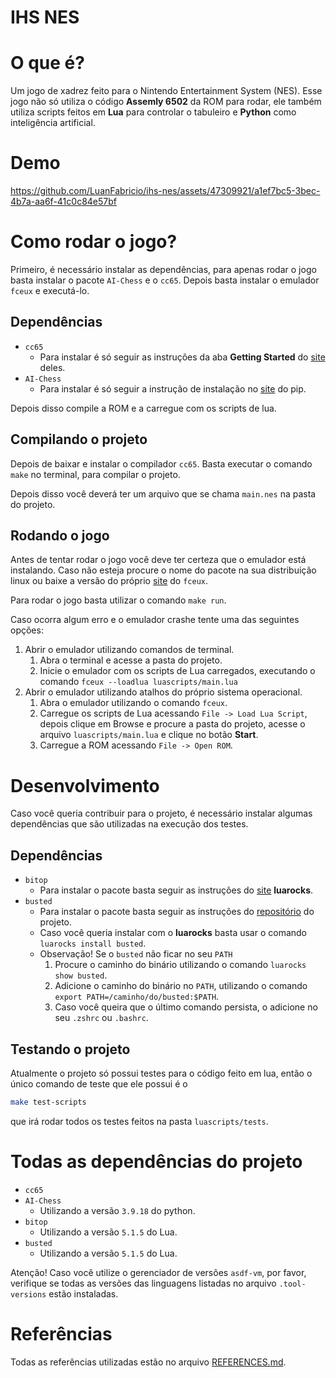 # IHS NES

# O que é?
Um jogo de xadrez feito para o Nintendo Entertainment System (NES). Esse jogo não só utiliza o código **Assemly 6502** da ROM para rodar, ele também utiliza scripts feitos em **Lua** para controlar o tabuleiro e **Python** como inteligência artificial.

# Demo
https://github.com/LuanFabricio/ihs-nes/assets/47309921/a1ef7bc5-3bec-4b7a-aa6f-41c0c84e57bf

# Como rodar o jogo?
Primeiro, é necessário instalar as dependências, para apenas rodar o jogo basta instalar o pacote `AI-Chess` e o `cc65`. Depois basta instalar o emulador `fceux` e executá-lo.

## Dependências
- `cc65`
    - Para instalar é só seguir as instruções da aba **Getting Started** do [site](https://cc65.github.io/getting-started.html) deles.
- `AI-Chess`
    - Para instalar é só seguir a instrução de instalação no [site](https://pypi.org/project/AI-Chess/) do pip.

Depois disso compile a ROM e a carregue com os scripts de lua.

## Compilando o projeto
Depois de baixar e instalar o compilador `cc65`. Basta executar o comando `make` no terminal, para compilar o projeto.

Depois disso você deverá ter um arquivo que se chama `main.nes` na pasta do projeto.

## Rodando o jogo
Antes de tentar rodar o jogo você deve ter certeza que o emulador está instalando. Caso não esteja procure o nome do pacote na sua distribuição linux ou baixe a versão do próprio [site](https://fceux.com/web/download.html) do `fceux`.

Para rodar o jogo basta utilizar o comando `make run`.

Caso ocorra algum erro e o emulador crashe tente uma das seguintes opções:
1. Abrir o emulador utilizando comandos de terminal.
    1. Abra o terminal e acesse a pasta do projeto.
    2. Inicie o emulador com os scripts de Lua carregados, executando o comando `fceux --loadlua luascripts/main.lua`
2. Abrir o emulador utilizando atalhos do próprio sistema operacional.
    1. Abra o emulador utilizando o comando `fceux`.
    2. Carregue os scripts de Lua acessando `File -> Load Lua Script`, depois clique em Browse e procure a pasta do projeto, acesse o arquivo `luascripts/main.lua` e clique no botão **Start**.
    3. Carregue a ROM acessando `File -> Open ROM`.

# Desenvolvimento
Caso você queria contribuir para o projeto, é necessário instalar algumas dependências que são utilizadas na execução dos testes.

## Dependências
- `bitop`
    - Para instalar o pacote basta seguir as instruções do [site](https://luarocks.org/modules/luarocks/luabitop) **luarocks**.
- `busted`
    - Para instalar o pacote basta seguir as instruções do [repositório](https://github.com/lunarmodules/busted) do projeto.
    - Caso você queria instalar com o **luarocks** basta usar o comando `luarocks install busted`.
    - Observação! Se o `busted` não ficar no seu `PATH`
        1. Procure o caminho do binário utilizando o comando `luarocks show busted`.
        2. Adicione o caminho do binário no `PATH`, utilizando o comando `export PATH=/caminho/do/busted:$PATH`.
        3. Caso você queira que o último comando persista, o adicione no seu `.zshrc` ou `.bashrc`.

## Testando o projeto
Atualmente o projeto só possui testes para o código feito em lua, então o único comando de teste que ele possui é o
```sh
make test-scripts
```
que irá rodar todos os testes feitos na pasta `luascripts/tests`.

# Todas as dependências do projeto
- `cc65`
- `AI-Chess`
    - Utilizando a versão `3.9.18` do python.
- `bitop`
    - Utilizando a versão `5.1.5` do Lua.
- `busted`
    - Utilizando a versão `5.1.5` do Lua.

Atenção! Caso você utilize o gerenciador de versões `asdf-vm`, por favor, verifique se todas as versões das linguagens listadas no arquivo `.tool-versions` estão instaladas.

# Referências
Todas as referências utilizadas estão no arquivo [REFERENCES.md](https://github.com/LuanFabricio/ihs-nes/blob/main/REFERENCES.md).
